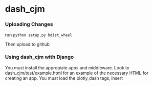 # dash_cjm

### Uploading Changes
run `python setup.py bdist_wheel`

Then upload to github


### Using dash_cjm with Django

You must install the appropiate apps and middleware.  Look to dash_cjm/test/example.html for an example
of the necessary HTML for creating an app.  You must load the plotly_dash tags, insert 